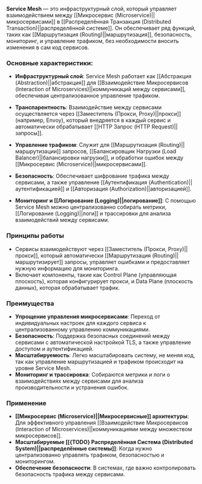 **Service Mesh** — это инфраструктурный слой, который управляет взаимодействием между [[Микросервис (Microservice)||микросервисами]] в [[Распределённая Транзакция (Distributed Transaction)||распределённой системе]]. Он обеспечивает ряд функций, таких как [[Маршрутизация (Routing)||маршрутизация]], безопасность, мониторинг, и управление трафиком, без необходимости вносить изменения в сам код сервисов.  


### Основные характеристики:

- **Инфраструктурный слой**: Service Mesh работает как [[Абстракция (Abstraction)||абстракция]] для [[Взаимодействие Микросервисов (Interaction of Microservices)||коммуникаций между сервисами]], обеспечивая централизованное управление трафиком.

- **Транспарентность**: Взаимодействие между сервисами осуществляется через [[Заместитель (Прокси, Proxy)||прокси]] (например, Envoy), который внедряется в каждый сервис и автоматически обрабатывает [[HTTP Запрос (HTTP Request)||запросы]].

- **Управление трафиком**: Служит для [[Маршрутизация (Routing)||маршрутизации]] запросов, [[Балансировщик Нагрузки (Load Balancer)||балансировки нагрузки]], и обработки ошибок между [[Микросервис (Microservice)||микросервисами]].

- **Безопасность**: Обеспечивает шифрование трафика между сервисами, а также управление [[Аутентификация (Authentication)||аутентификацией]] и [[Авторизация (Authorization)||авторизацией]].

- **Мониторинг и [[Логирование (Logging)||логирование]]**: С помощью Service Mesh можно централизованно собирать метрики, [[Логирование (Logging)||логи]] и трассировки для анализа взаимодействий между сервисами.


### Принципы работы

- Сервисы взаимодействуют через [[Заместитель (Прокси, Proxy)||прокси]], который автоматически [[Маршрутизация (Routing)||маршрутизирует]] запросы, управляет ошибками и предоставляет нужную информацию для мониторинга.
- Включает компоненты, такие как Control Plane (управляющая плоскость), которая конфигурирует прокси, и Data Plane (плоскость данных), которая обрабатывает трафик.


### Преимущества

- **Упрощение управления микросервисами**: Переход от индивидуальных настроек для каждого сервиса к централизованному управлению коммуникациями.
- **Безопасность**: Поддержка безопасных соединений между сервисами с автоматической настройкой TLS, а также управление доступом и аутентификацией.
- **Масштабируемость**: Легко масштабировать систему, не меняя код, так как управление маршрутизацией и трафиком происходит на уровне Service Mesh.
- **Мониторинг и трассировка**: Собираются метрики и логи о взаимодействиях между сервисами для анализа производительности и устранения ошибок.


### Применение

- **[[Микросервис (Microservice)||Микросервисные]] архитектуры**: Для эффективного управления [[Взаимодействие Микросервисов (Interaction of Microservices)||коммуникациями между множеством микросервисов]].
- **Масштабируемые [[{TODO} Распределённая Система (Distributed System)||распределённые системы]]**: Когда нужно централизованно управлять трафиком, безопасностью и мониторингом.
- **Обеспечение безопасности**: В системах, где важно контролировать безопасность трафика между сервисами.
